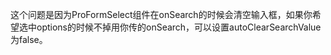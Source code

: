 这个问题是因为ProFormSelect组件在onSearch的时候会清空输入框，如果你希望选中options的时候不掉用你传的onSearch，可以设置autoClearSearchValue为false。
